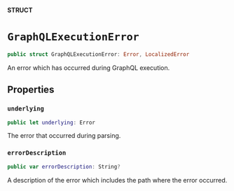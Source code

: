 **STRUCT**

# `GraphQLExecutionError`

```swift
public struct GraphQLExecutionError: Error, LocalizedError
```

An error which has occurred during GraphQL execution.

## Properties
### `underlying`

```swift
public let underlying: Error
```

The error that occurred during parsing.

### `errorDescription`

```swift
public var errorDescription: String?
```

A description of the error which includes the path where the error occurred.
